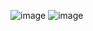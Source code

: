 ![image](https://github.com/jackhallloween21/UserRegLogMYSQL/assets/78194804/8fee0a9c-5391-43d3-9e00-71af00a6d7d4)
![image](https://github.com/jackhallloween21/UserRegLogMYSQL/assets/78194804/02419330-6b2e-45e7-a281-dfaa149366b6)

